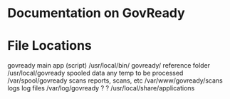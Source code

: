 Documentation on GovReady
=========================



# File Locations

govready 		main app (script)				/usr/local/bin/
govready/		reference folder				/usr/local/govready
spooled data	any temp to be processed		/var/spool/govready
scans			reports, scans, etc				/var/www/govready/scans
logs			log files						/var/log/govready
?				?								/usr/local/share/applications
